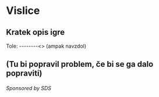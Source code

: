 # Vislice

## Kratek opis igre
Tole: --------&lt;> (ampak navzdol) 

## (Tu bi popravil problem, če bi se ga dalo popraviti)

###### Sponsored by SDS


